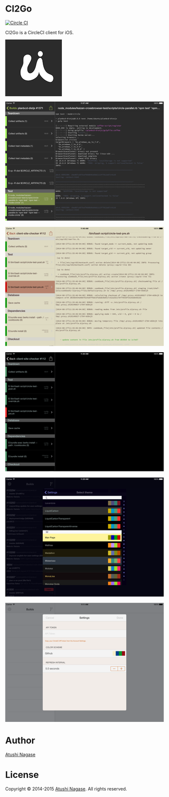 CI2Go
=====

[![Circle CI](https://circleci.com/gh/ngs/ci2go/tree/master.svg?style=svg&circle-token=1f0b6a414c7ad111b00900086c9d4446a6a022a9)](https://circleci.com/gh/ngs/ci2go/tree/master)

CI2Go is a CircleCI client for iOS.

![](CI2Go/Images.xcassets/AppIcon.appiconset/Icon-60@3x.png)


![](Resources/screenshots/ipad/screen1.png)&nbsp;
![](Resources/screenshots/ipad/screen2.png)&nbsp;
![](Resources/screenshots/ipad/screen3.png)&nbsp;
![](Resources/screenshots/ipad/screen4.png)&nbsp;
![](Resources/screenshots/ipad/screen5.png)

Author
======

[Atushi Nagase]

License
=======

Copyright &copy; 2014-2015 [Atushi Nagase]. All rights reserved.

[Atushi Nagase]: http://ngs.io/
